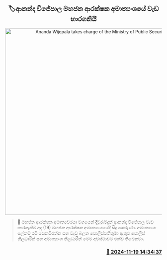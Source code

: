 <p align='center'><b><h2 align='center' title='Ananda Wijepala takes charge of the Ministry of Public Security'>🏷ආනන්ද විජේපාල මහජන ආරක්ෂක අමාත්‍යංශයේ වැඩ භාරගනියි</h2></b></p>
<p align='center'><img src='https://helakuru.sgp1.cdn.digitaloceanspaces.com/esana/images/lib/ananda-wijepala-minister.jpg' width='600' alt='Ananda Wijepala takes charge of the Ministry of Public Security'></p>

>📝 මහජන ආරක්ෂක අමාත්‍යවරයා වශයෙන් දිවුරුම්දුන් ආනන්ද විජේපාල වැඩ භාරගැනීම අද (19) මහජන ආරක්ෂක අමාත්‍යාංශයේදී සිදු කෙරුණා.
අමාත්‍යාංශ ලේකම් රවී සෙනවිරත්න සහ වැඩ බලන පොලිස්පතිතුමා ඇතුළු පොලිස් නිලධාරීන් සහ අමාත්‍යාංශ නිලධාරීන් මෙම අවස්ථාවට එක්ව තිබෙනවා.


<h3 align='right'><a href='https://www.helakuru.lk/esana/p/105231/'>📅 2024-11-19 14:34:37</a></h3>

